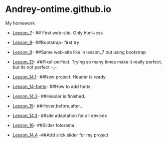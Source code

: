 # Andrey-ontime.github.io
My homework

* [Lesson_7](https://andrei-ontime.github.io/lesson_7/)- ## First web-site. Only html+css

* [Lesson_8](https://andrei-ontime.github.io/lesson_8/)- ##Bootstrap- first try

* [Lesson_9](https://andrei-ontime.github.io/lesson_9/)- ##Same web-site like in lesson_7 but using bootstrap

* [Lesson_13](https://andrei-ontime.github.io/lesson%2013/)- ##Pixel-perfect. Trying so many times make it really perfect, but its not perfect -_-
* [Lesson_14.1](https://andrei-ontime.github.io/lesson_14.1/src/)- ##New project. Header is ready
* [Lesson_14-fonts](https://andrei-ontime.github.io/lesson%2014.fonts/index.html)- ##How to add fonts
* [Lesson_14.2](https://andrei-ontime.github.io/project_14.2/index.html)- ##Header is finished.
* [Lesson_15](https://andrei-ontime.github.io/lesson_15/index.html)- ##Hover,before,after...
* [Lesson_14.3](https://andrei-ontime.github.io/project_14.3/index.html)- ##site adaptation for all devices
* [Lesson_16](https://andrei-ontime.github.io/lesson_16/index.html)- ##Slider fotorama
* [Lesson_14.4](https://andrei-ontime.github.io/project_14.4/index.html) -##Add slick slider for my project
